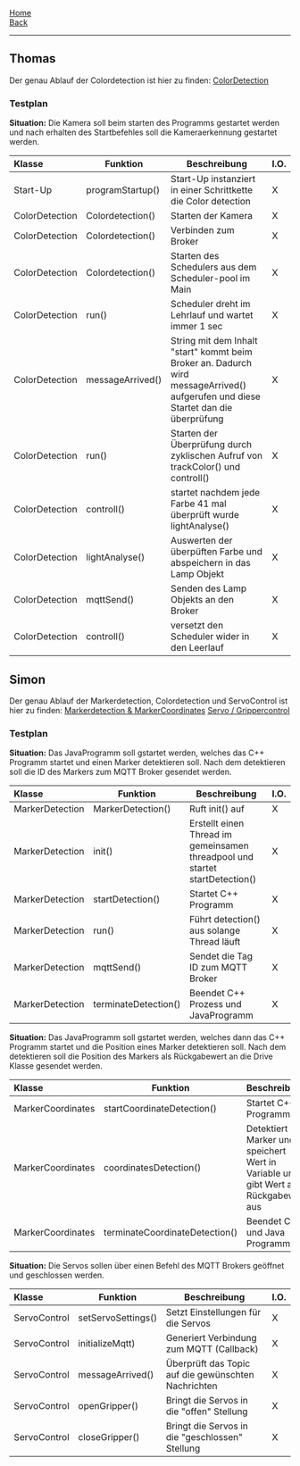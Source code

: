 [Home](home)   
[Back](DokuSolidus)    

----------

## Thomas  

Der genau Ablauf der Colordetection ist hier zu finden:
[ColorDetection](ColorDetection)

### Testplan

**Situation:**  Die Kamera soll beim starten des Programms gestartet werden und nach erhalten des Startbefehles soll die Kameraerkennung gestartet werden.

| Klasse| Funktion | Beschreibung| I.O.| 
| :------- | --- | --- | :---- |
| Start-Up|programStartup()|Start-Up instanziert in einer Schrittkette die Color detection |X |
| ColorDetection|Colordetection()|Starten der Kamera |X |
| ColorDetection|Colordetection()|Verbinden zum Broker|X |
| ColorDetection|Colordetection()|Starten des Schedulers aus dem Scheduler-pool im Main |X |
| ColorDetection|run()|Scheduler dreht im Lehrlauf und wartet immer 1 sec|X |
| ColorDetection|messageArrived()|String mit dem Inhalt "start" kommt beim Broker an. Dadurch wird messageArrived() aufgerufen und diese Startet dan die überprüfung |X |
| ColorDetection|run()|Starten der Überprüfung durch zyklischen Aufruf von trackColor() und controll()|X |
| ColorDetection|controll()|startet nachdem jede Farbe 41 mal überprüft wurde lightAnalyse()|X |
| ColorDetection|lightAnalyse()|Auswerten der überpüften Farbe und abspeichern in das Lamp Objekt|X |
| ColorDetection|mqttSend()|Senden des Lamp Objekts an den Broker|X |
| ColorDetection|controll()|versetzt den Scheduler wider in den Leerlauf|X |


## Simon

Der genau Ablauf der Markerdetection, Colordetection und ServoControl ist hier zu finden:
[Markerdetection & MarkerCoordinates](Markerdetection_Markercoordinates)
[Servo / Grippercontrol](ServoGripperControl)

### Testplan

**Situation:**  Das JavaProgramm soll gstartet werden, welches das C++ Programm startet und einen Marker detektieren soll. Nach dem detektieren soll die ID des Markers zum MQTT Broker gesendet werden.


| Klasse| Funktion | Beschreibung| I.O.| 
| :------- | --- | --- | :---- |
| MarkerDetection|MarkerDetection()| Ruft init() auf|X |
| MarkerDetection|init()| Erstellt einen Thread im gemeinsamen threadpool und startet startDetection()|X |
| MarkerDetection|startDetection()| Startet C++ Programm|X |
| MarkerDetection|run()|Führt detection() aus solange Thread läuft|X |
| MarkerDetection|mqttSend()|Sendet die Tag ID zum MQTT Broker|X |
| MarkerDetection|terminateDetection()| Beendet C++ Prozess und JavaProgramm|X |


**Situation:**  Das JavaProgramm soll gstartet werden, welches dann das C++ Programm startet und die Position eines Marker detektieren soll. Nach dem detektieren soll die Position des Markers als Rückgabewert an die Drive Klasse gesendet werden.


| Klasse| Funktion | Beschreibung| I.O.| 
| :------- | --- | --- | :---- |
| MarkerCoordinates|startCoordinateDetection()| Startet C++ Programm|X |
| MarkerCoordinates|coordinatesDetection()|Detektiert Marker und speichert Wert in Variable und gibt Wert als Rückgabewert aus|X |
| MarkerCoordinates|terminateCoordinateDetection()|Beendet C++ und Java Programm|X |

**Situation:**  Die Servos sollen über einen Befehl des MQTT Brokers geöffnet und geschlossen werden.


| Klasse| Funktion | Beschreibung| I.O.| 
| :------- | --- | --- | :---- |
| ServoControl|setServoSettings()|Setzt Einstellungen für die Servos|X |
| ServoControl|initializeMqtt)|Generiert Verbindung zum MQTT (Callback)|X |
| ServoControl|messageArrived()|Überprüft das Topic auf die gewünschten Nachrichten|X |
| ServoControl|openGripper()|Bringt die Servos in die "offen" Stellung|X |
| ServoControl|closeGripper()|Bringt die Servos in die "geschlossen" Stellung|X |
